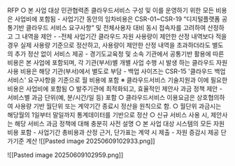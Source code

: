 RFP
○ 본 사업 대상 민관협력존 클라우드서비스 구성 및 이를 운영하기 위한 모든 비용은 사업비에 포함됨 - 사업기간 동안의 임차비용은 CSR-01~CSR-19 “디지털플랫폼 공통기반 클라우드 서비스 요구사항” 및 전체사용자 대비 동시 접속자를 고려하여 산정하고 그 내역을 제안 -
-전체 사업기간 클라우드 자원 사용량이 제안한 산정 내역보다 적을 경우 실제 사용량 기준으로 정산하고, 사용량이 제안한 산정 내역을 초과하더라도 별도의 추가 정산 없이 서비스 제공 - 경기도교육청 및 소속 기관에서 공통기반 활용에 따른 비용은 본 사업에 포함되며, 각 기관(부서)별 개별 사업 수행 시 발생 하는 클라우드 자원 사용 비용은 해당 기관(부서)에서 별도로 부담 - 백업 사이즈는 CSR-15 '클라우드 백업서비스' 요구사항을 기준으로 월 비용에 포함 ※ 클라우드서비스 기술지원과 이에 필요한 비용은 사업비에 포함됨 ○ 발주기관에 최적화되고, 효율적인 제안사 과금 정책 제안 - 서비스별 과금 단위(예, 분/시간/일 등) 포함 ○ 클라우드서비스 이용요금은 상호협의하여 사용량 기반 월단위 또는 계약기간 종료시 정산을 원칙으로 함. ○ 월단위 과금시는 해당월의 1일부터 말일까지 통계데이터를 기반으로 정산 ○ 신규 서비스 사용 시, 제안사는 해당 서비스 과금 정책에 대해 충분히 사전 설명 ○ 본 사업 대상 시스템의 모든 자원 비용 포함 - 사업기간 총비용과 산정 근거, 단가표는 계약 시 제출 - 자원 증감시 제공 단가기준 계산
![[Pasted image 20250609102933.png]]

![[Pasted image 20250609102959.png]]